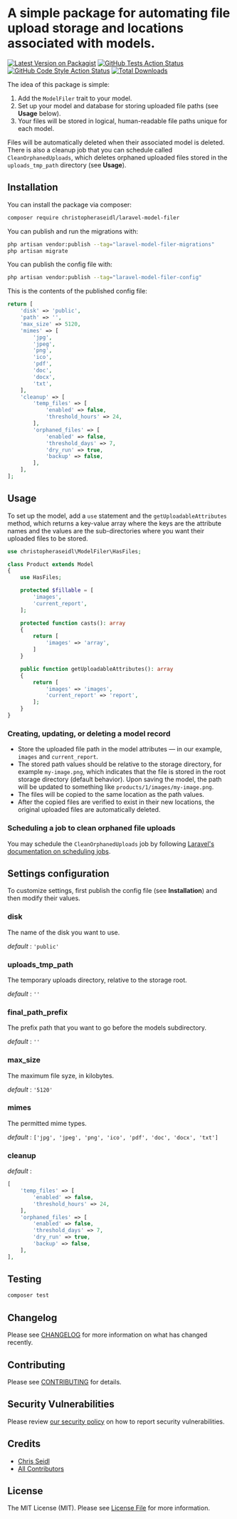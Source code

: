 # A simple package for automating file upload storage and locations associated with models.

[![Latest Version on Packagist](https://img.shields.io/packagist/v/christopheraseidl/laravel-model-filer.svg?style=flat-square)](https://packagist.org/packages/christopheraseidl/laravel-model-filer)
[![GitHub Tests Action Status](https://img.shields.io/github/actions/workflow/status/christopheraseidl/laravel-model-filer/run-tests.yml?branch=main&label=tests&style=flat-square)](https://github.com/christopheraseidl/laravel-model-filer/actions?query=workflow%3Arun-tests+branch%3Amain)
[![GitHub Code Style Action Status](https://img.shields.io/github/actions/workflow/status/christopheraseidl/laravel-model-filer/fix-php-code-style-issues.yml?branch=main&label=code%20style&style=flat-square)](https://github.com/christopheraseidl/laravel-model-filer/actions?query=workflow%3A"Fix+PHP+code+style+issues"+branch%3Amain)
[![Total Downloads](https://img.shields.io/packagist/dt/christopheraseidl/laravel-model-filer.svg?style=flat-square)](https://packagist.org/packages/christopheraseidl/laravel-model-filer)

The idea of this package is simple:

1. Add the `ModelFiler` trait to your model.
2. Set up your model and database for storing uploaded file paths (see **Usage** below).
3. Your files will be stored in logical, human-readable file paths unique for each model.

Files will be automatically deleted when their associated model is deleted. There is also a cleanup job that you can schedule called  `CleanOrphanedUploads`, which deletes orphaned uploaded files stored in the `uploads_tmp_path` directory (see **Usage**).

## Installation

You can install the package via composer:

```bash
composer require christopheraseidl/laravel-model-filer
```

You can publish and run the migrations with:

```bash
php artisan vendor:publish --tag="laravel-model-filer-migrations"
php artisan migrate
```

You can publish the config file with:

```bash
php artisan vendor:publish --tag="laravel-model-filer-config"
```

This is the contents of the published config file:

```php
return [
    'disk' => 'public',
    'path' => '',
    'max_size' => 5120,
    'mimes' => [
        'jpg',
        'jpeg',
        'png',
        'ico',
        'pdf',
        'doc',
        'docx',
        'txt',
    ],
    'cleanup' => [
        'temp_files' => [
            'enabled' => false,
            'threshold_hours' => 24,
        ],
        'orphaned_files' => [
            'enabled' => false,
            'threshold_days' => 7,
            'dry_run' => true,
            'backup' => false,
        ],
    ],
];
```

## Usage

To set up the model, add a `use` statement and the `getUploadableAttributes` method, which returns a key-value array where the keys are the attribute names and the values are the sub-directories where you want their uploaded files to be stored.

```php
use christopheraseidl\ModelFiler\HasFiles;

class Product extends Model
{
    use HasFiles;

    protected $fillable = [
        'images',
        'current_report',
    ];

    protected function casts(): array
    {
        return [
            'images' => 'array',
        ]
    }

    public function getUploadableAttributes(): array
    {
        return [
            'images' => 'images',
            'current_report' => 'report',
        ];
    }
}
```

### Creating, updating, or deleting a model record

- Store the uploaded file path in the model attributes &mdash; in our example, `images` and `current_report`.
- The stored path values should be relative to the storage directory, for example `my-image.png`, which indicates that the file is stored in the root storage directory (default behavior). Upon saving the model, the path will be updated to something like `products/1/images/my-image.png`.
- The files will be copied to the same location as the path values.
- After the copied files are verified to exist in their new locations, the original uploaded files are automatically deleted.

### Scheduling a job to clean orphaned file uploads

You may schedule the `CleanOrphanedUploads` job by following [Laravel's documentation on scheduling jobs](https://laravel.com/docs/12.x/scheduling#scheduling-queued-jobs).

## Settings configuration

To customize settings, first publish the config file (see **Installation**) and then modify their values.

### disk

The name of the disk you want to use.

*default* : `'public'`

### uploads_tmp_path

The temporary uploads directory, relative to the storage root.

*default* : `''`

### final_path_prefix

The prefix path that you want to go before the models subdirectory.

*default* : `''`

### max_size

The maximum file syze, in kilobytes.

*default* : `'5120'`

### mimes

The permitted mime types.

*default* : `['jpg', 'jpeg', 'png', 'ico', 'pdf', 'doc', 'docx', 'txt']`

### cleanup

*default* :
```php
[
    'temp_files' => [
        'enabled' => false,
        'threshold_hours' => 24,
    ],
    'orphaned_files' => [
        'enabled' => false,
        'threshold_days' => 7,
        'dry_run' => true,
        'backup' => false,
    ],
],
```

## Testing

```bash
composer test
```

## Changelog

Please see [CHANGELOG](CHANGELOG.md) for more information on what has changed recently.

## Contributing

Please see [CONTRIBUTING](CONTRIBUTING.md) for details.

## Security Vulnerabilities

Please review [our security policy](../../security/policy) on how to report security vulnerabilities.

## Credits

- [Chris Seidl](https://github.com/christopheraseidl)
- [All Contributors](../../contributors)

## License

The MIT License (MIT). Please see [License File](LICENSE.md) for more information.
